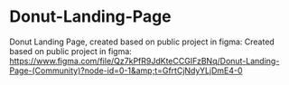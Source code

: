 # Donut-Landing-Page
Donut Landing Page, created based on public project in figma: Created based on public project in figma: https://www.figma.com/file/Qz7kPfR9JdKteCCGIFzBNq/Donut-Landing-Page-(Community)?node-id=0-1&amp;t=GfrtCjNdyYLjDmE4-0
